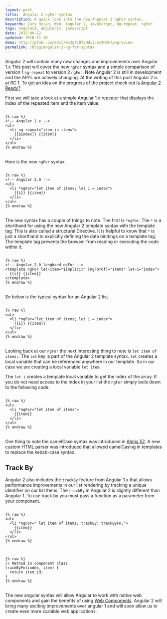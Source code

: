 ```yaml
---
layout: post
title:  Angular 2 ngFor syntax
description: A quick look into the new Angular 2 ngFor syntax.
keywords: Cory Rylan, Web, Angular 2, JavaScript, ng-repeat, ngFor
tags: angular2, angularjs, javascript
date: 2015-06-22
updated: 2016-11-10
demo: http://plnkr.co/edit/0s3qtC0TvHdiJLmz4H3m?p=preview
permalink: /blog/angular-2-ng-for-syntax
---
```


Angular 2 will contain many new changes and improvements over Angular 1.x This post will cover the new `ngFor`
syntax and a simple comparison of version 1 `ng-repeat` to version 2 `ngFor`. Note Angular 2 is still in development and the API's are actively changing.
At the writing of this post Angular 2 is at RC 1. To get an idea on the progress of the project check
out <a href="http://splintercode.github.io/is-angular-2-ready/" target="_blank">Is Angular 2 Ready?</a>

First we will take a look at a simple Angular 1.x repeater that displays the index of the repeated item and the item value.

<pre class="language-markup">
<code>
{% raw %}
&lt;!-- Angular 1.x --&gt;
&lt;ul&gt;
  &lt;li ng-repeat=&quot;item in items&quot;&gt;
    {{$index}} {{item}}
  &lt;/li&gt;
&lt;/ul&gt;
{% endraw %}
</code>
</pre>

Here is the new `ngFor` syntax.

<pre class="language-markup">
<code>
{% raw %}
&lt;!-- Angular 2.0 --&gt;
&lt;ul&gt;
  &lt;li *ngFor=&quot;let item of items; let i = index&quot;&gt;
    {{i}} {{item}}
  &lt;/li&gt;
&lt;/ul&gt;
{% endraw %}
</code>
</pre>

The new syntax has a couple of things to note. The first is `*ngFor`. The `*` is a shorthand for
using the new Angular 2 template syntax with the template tag. This is also called a structural Directive.
It is helpful to know that `*` is just a shorthand to explicitly defining the data bindings on a template tag.
The template tag prevents the browser from reading or executing the code within it.

<pre class="language-markup">
<code>
{% raw %}
&lt;!-- Angular 2.0 longhand ngFor --&gt;
&lt;template ngFor let-item=&quot;$implicit&quot; [ngForOf]=&quot;items&quot; let-i=&quot;index&quot;&gt;
  {{i}} {{item}}
&lt;/template&gt;
{% endraw %}
</code>
</pre>

So below is the typical syntax for an Angular 2 list.

<pre class="language-markup">
<code>
{% raw %}
&lt;ul&gt;
  &lt;li *ngFor=&quot;let item of items; let i = index&quot;&gt;
    {{i}} {{item}}
  &lt;/li&gt;
&lt;/ul&gt;
{% endraw %}
</code>
</pre>

Looking back at our `ngFor` the next interesting thing to note is `let item of items;`. The `let`
key is part of the Angular 2 template syntax. `let` creates a local variable that can be referenced anywhere in our template.
So in our case we are creating a local variable `let item`.

The `let i` creates a template local variable to get the index of the array. If you do not need access to the index in your list
the `ngFor` simply boils down to the following code.

<pre class="language-markup">
<code>
{% raw %}
&lt;ul&gt;
  &lt;li *ngFor=&quot;let item of items&quot;&gt;
    {{item}}
  &lt;/li&gt;
&lt;/ul&gt;
{% endraw %}
</code>
</pre>

One thing to note the camelCase syntax was introduced in <a href="https://github.com/angular/angular/blob/master/modules/angular2/docs/migration/kebab-case.md" target="_blank">Alpha 52</a>.
A new custom HTML parser was introduced that allowed camelCasing in templates to replace the kebab-case syntax.

## Track By
Angular 2 also includes the `trackBy` feature from Angular 1.x that allows performance improvements in our list rendering by tracking a unique identifier
on our list items. The `trackBy` in Angular 2 is slightly different than Angular 1. To use track by you must
pass a function as a parameter from your component.

<pre class="language-markup">
<code>
{% raw %}
&lt;ul&gt;
  &lt;li *ngFor=&quot; let item of items; trackBy: trackByFn;&quot;&gt;
    {{item}}
  &lt;/li&gt;
&lt;/ul&gt;
{% endraw %}
</code>
</pre>

<pre class="language-javascript">
<code>
{% raw %}
// Method in component class
trackByFn(index, item) {
  return item.id;
}
{% endraw %}
</code>
</pre>

The new angular syntax will allow Angular to work with native web components and gain the
benefits of using <a href="http://coryrylan.com/blog/introduction-to-web-components">Web Components</a>.
Angular 2 will bring many exciting improvements over angular 1 and will soon allow us to create even more scalable web applications.